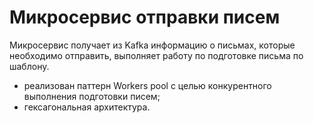 # Микросервис отправки писем

Микросервис получает из Kafka информацию о письмах, которые необходимо отправить, выполняет работу по подготовке письма по шаблону. 
- реализован паттерн Workers pool с целью конкурентного выполнения подготовки писем;
- гексагональная архитектура.
